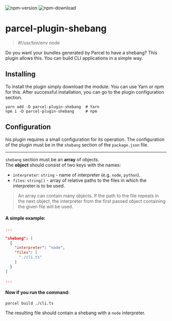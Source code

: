 ![npm-version](https://img.shields.io/npm/v/parcel-plugin-shebang.svg)
![npm-download](https://img.shields.io/npm/dt/parcel-plugin-shebang.svg)

# parcel-plugin-shebang
> #!/usr/bin/env node

Do you want your bundles generated by Parcel to have a shebang? This plugin allows this. You can build CLI applications in a simple way.

## Installing

To install the plugin simply download the module. You can use Yarn or npm for this. After successful installation, you can go to the plugin configuration section.

```shell
yarn add -D parcel-plugin-shebang  # Yarn
npm i -D parcel-plugin-shebang     # npm
```

## Configuration

his plugin requires a small configuration for its operation. The configuration of the plugin must be in the `shebang` section of the `package.json` file.

----------------------

`shebang` section must be an **array** of objects.<br>
The **object** should consist of two keys with the names:
- `interpreter`: `string` - name of interpreter (e.g. `node`, `python`).
- `files`: `string[]` - array of relative paths to the files in which the interpreter is to be used.

> An array can contain many objects. If the path to the file repeats in the next object, the interpreter from the first passed object containing the given file will be used.

#### A simple example:
```json
...

"shebang": [
  {
    "interpreter": "node",
    "files": [
      "./cli.ts"
    ]
  }
]

...
```

#### Now if you run the command:

```shell
parcel build ./cli.ts
```

The resulting file should contain a shebang with a `node` interpreter.
